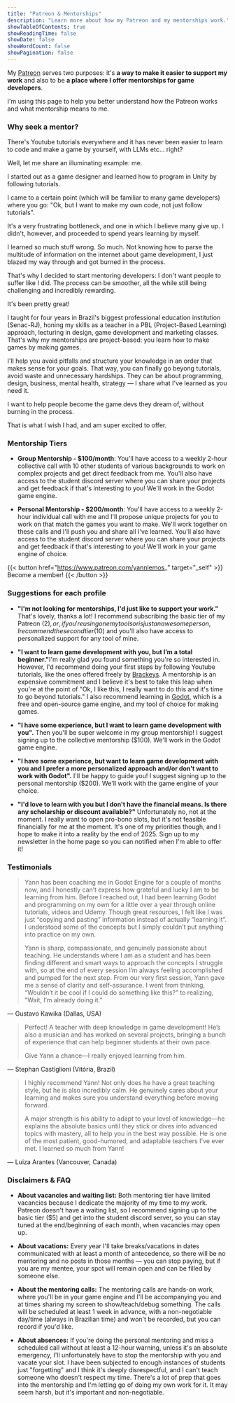 ```yaml
---
title: "Patreon & Mentorships"
description: "Learn more about how my Patreon and my mentorships work."
showTableOfContents: true
showReadingTime: false
showDate: false
showWordCount: false
showPagination: false
---
```


My [Patreon](https://www.patreon.com/yannlemos_) serves two purposes: it's <b>a way to make it easier to support my work</b> and also to be <b>a place where I offer mentorships for game developers</b>. 
<!-- 
It also hosts blog posts on things I find interesting and useful, but they are also available here on my website. I believe this type of content should be free, easily searchable and in text form, not in a paywalled garden. -->

I'm using this page to help you better understand how the Patreon works and what mentorship means to me.

### Why seek a mentor?

There's Youtube tutorials everywhere and it has never been easier to learn to code and make a game by yourself, with LLMs etc... right? 

Well, let me share an illuminating example: me. 

I started out as a game designer and learned how to program in Unity by following tutorials.

I came to a certain point (which will be familiar to many game developers) where you go: "Ok, but I want to make my own code, not just follow tutorials". 

It's a very frustrating bottleneck, and one in which I believe many give up. I didn't, however, and proceeded to spend years learning by myself. 

I learned so much stuff wrong. So much. Not knowing how to parse the multitude of information on the internet about game development, I just blazed my way through and got burned in the process.

That's why I decided to start mentoring developers: I don't want people to suffer like I did. The process can be smoother, all the while still being challenging and incredibly rewarding. 

It's been pretty great!

I taught for four years in Brazil's biggest professional education institution (Senac-RJ), honing my skills as a teacher in a PBL (Project-Based Learning) approach, lecturing in design, game development and marketing classes. That's why my mentorships are project-based: you learn how to make games by making games. 

I'll help you avoid pitfalls and structure your knowledge in an order that makes sense for your goals. That way, you can finally go beyong tutorials, avoid waste and unnecessary hardships. They can be about programming, design, business, mental health, strategy — I share what I've learned as you need it. 

I want to help people become the game devs they dream of, without burning in the process.

That is what I wish I had, and am super excited to offer.

### Mentorship Tiers

- <b>Group Mentorship - $100/month</b>: You'll have access to a weekly 2-hour collective call with 10 other students of various backgrounds to work on complex projects and get direct feedback from me. You'll also have access to the student discord server where you can share your projects and get feedback if that's interesting to you! We'll work in the Godot game engine.

- <b>Personal Mentorship - $200/month</b>: You'll have access to a weekly 2-hour individual call with me and I'll propose unique projects for you to work on that match the games you want to make. We'll work together on these calls and I'll push you and share all I've learned. You'll also have access to the student discord server where you can share your projects and get feedback if that's interesting to you! We'll work in your game engine of choice.

{{< button href="https://www.patreon.com/yannlemos_" target="_self" >}}
Become a member!
{{< /button >}}

### Suggestions for each profile

- <b>"I'm not looking for mentorships, I'd just like to support your work."</b> That's lovely, thanks a lot! I recommend subscribing the basic tier of my Patreon ($2), or, if you're using one my tools or is just an awesome person, I recommend the second tier ($10) and you'll also have access to personalized support for any tool of mine.

- <b>"I want to learn game development with you, but I’m a total beginner."</b>I'm really glad you found something you're so interested in. However, I'd recommend doing your first steps by following Youtube tutorials, like the ones offered freely by [Brackeys](https://www.youtube.com/@Brackeys). A mentorship is an expensive commitment and I believe it's best to take this leap when you're at the point of "Ok, I like this, I really want to do this and it's time to go beyond tutorials." I also recommend learning in [Godot](https://godotengine.org/), which is a free and open-source game engine, and my tool of choice for making games.

- <b>"I have some experience, but I want to learn game development with you".</b> Then you'll be super welcome in my group mentorship! I suggest signing up to the collective mentorship ($100). We'll work in the Godot game engine.

- <b>"I have some experience, but want to learn game development with you and I prefer a more personalized approach and/or don't want to work with Godot".</b> I'll be happy to guide you! I suggest signing up to the personal mentorship ($200). We'll work with the game engine of your choice.

- <b>"I'd love to learn with you but I don't have the financial means. Is there any scholarship or discount available?"</b> Unfortunately no, not at the moment. I really want to open pro-bono slots, but it's not feasible financially for me at the moment. It's one of my priorities though, and I hope to make it into a reality by the end of 2025. Sign up to my newsletter in the home page so you can notified when I'm able to offer it!

### Testimonials


> Yann has been coaching me in Godot Engine for a couple of months now, and I honestly can’t express how grateful and lucky I am to be learning from him.
> Before I reached out, I had been learning Godot and programming on my own for a little over a year through online tutorials, videos and Udemy. Though great resources, I felt like I was just “copying and pasting” information instead of actually “learning it”. I understood some of the concepts but I simply couldn’t put anything into practice on my own. 
>
> Yann is sharp, compassionate, and genuinely passionate about teaching. He understands where I am as a student and has been finding different and smart ways to approach the concepts I struggle with, so at the end of every session I’m always feeling accomplished and pumped for the next step.
> From our very first session, Yann gave me a sense of clarity and self-assurance. I went from thinking, “Wouldn’t it be cool if I could do something like this?” to realizing, “Wait, I’m already doing it."

— Gustavo Kawika (Dallas, USA)

> Perfect! A teacher with deep knowledge in game development! He’s also a musician and has worked on several projects, bringing a bunch of experience that can help beginner students at their own pace. 
>   
> Give Yann a chance—I really enjoyed learning from him.

— Stephan Castiglioni (Vitória, Brazil)

> I highly recommend Yann! Not only does he have a great teaching style, but he is also incredibly calm. He genuinely cares about your learning and makes sure you understand everything before moving forward.  
>   
> A major strength is his ability to adapt to your level of knowledge—he explains the absolute basics until they stick or dives into advanced topics with mastery, all to help you in the best way possible. He is one of the most patient, good-humored, and adaptable teachers I've ever met. I learned so much from Yann!  

— Luiza Arantes (Vancouver, Canada)


### Disclaimers & FAQ


- <b>About vacancies and waiting list:</b> Both mentoring tier have limited vacancies because I dedicate the majority of my time to my work. Patreon doesn't have a waiting list, so I recommend signing up to the basic tier ($5) and get into the student discord server, so you can stay tuned at the end/beginning of each month, when vacancies may open up.

- <b>About vacations:</b> Every year I'll take breaks/vacations in dates communicated with at least a month of antecedence, so there will be no mentoring and no posts in those months — you can stop paying, but if you are my mentee, your spot will remain open and can be filled by someone else.

- <b>About the mentoring calls:</b> The mentoring calls are hands-on work, where you'll be in your game engine and I'll be accompanying you and at times sharing my screen to show/teach/debug something. The calls will be scheduled at least 1 week in advance, with a non-negotiable day/time (always in Brazilian time) and won't be recorded, but you can record if you'd like.

- <b>About absences:</b> If you're doing the personal mentoring and miss a scheduled call without at least a 12-hour warning, unless it's an absolute emergency, I'll unfortunately have to stop the mentorship with you and vacate your slot. I have been subjected to enough instances of students just "forgetting" and I think it's deeply disrespectful, and I can't teach someone who doesn't respect my time. There's a lot of prep that goes into the mentorship and I'm letting go of doing my own work for it. It may seem harsh, but it's important and non-negotiable.
